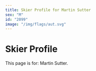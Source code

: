```yaml
---
title: Skier Profile for Martin Sutter
sex: "M"
id: "2099"
image: "/img/flags/aut.svg" 
---
```


# Skier Profile

This page is for: Martin Sutter.
    